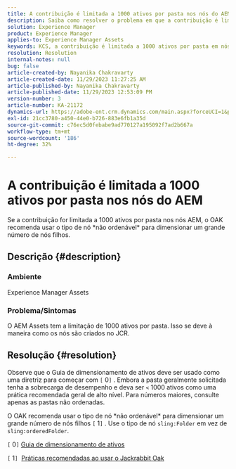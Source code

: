 ```yaml
---
title: A contribuição é limitada a 1000 ativos por pasta nos nós do AEM
description: Saiba como resolver o problema em que a contribuição é limitada a 1000 ativos por pasta em nós AEM.
solution: Experience Manager
product: Experience Manager
applies-to: Experience Manager Assets
keywords: KCS, a contribuição é limitada a 1000 ativos por pasta em nós AEM
resolution: Resolution
internal-notes: null
bug: false
article-created-by: Nayanika Chakravarty
article-created-date: 11/29/2023 11:27:25 AM
article-published-by: Nayanika Chakravarty
article-published-date: 11/29/2023 12:53:09 PM
version-number: 3
article-number: KA-21172
dynamics-url: https://adobe-ent.crm.dynamics.com/main.aspx?forceUCI=1&pagetype=entityrecord&etn=knowledgearticle&id=596a573e-aa8e-ee11-8179-6045bd006239
exl-id: 21cc3780-a450-44e0-b726-883e6fb1a35d
source-git-commit: c76ec5d0febabe9ad770127a195092f7ad2b667a
workflow-type: tm+mt
source-wordcount: '186'
ht-degree: 32%

---
```


# A contribuição é limitada a 1000 ativos por pasta nos nós do AEM


Se a contribuição for limitada a 1000 ativos por pasta nos nós AEM, o OAK recomenda usar o tipo de nó \*não ordenável\* para dimensionar um grande número de nós filhos.

## Descrição {#description}


### <b>Ambiente</b>

Experience Manager Assets



### <b>Problema/Sintomas</b>

O AEM Assets tem a limitação de 1000 ativos por pasta. Isso se deve à maneira como os nós são criados no JCR.


## Resolução {#resolution}


Observe que o Guia de dimensionamento de ativos deve ser usado como uma diretriz para começar com `[` 0`]` . Embora a pasta geralmente solicitada tenha a sobrecarga de desempenho e deva ser `<`  1000 ativos como uma prática recomendada geral de alto nível. Para números maiores, consulte apenas as pastas não ordenadas.

O OAK recomenda usar o tipo de nó \*não ordenável\* para dimensionar um grande número de nós filhos `[` 1`]` . Use o tipo de nó `sling:Folder` em vez de `sling:orderedFolder`.

`[` 0`]`  [Guia de dimensionamento de ativos](https://experienceleague.adobe.com/docs/experience-manager-65/assets/administer/assets-sizing-guide.html?lang=pt-BR)

`[` 1`]`  [Práticas recomendadas ao usar o Jackrabbit Oak](https://jackrabbit.apache.org/oak/docs/dos_and_donts.html)
